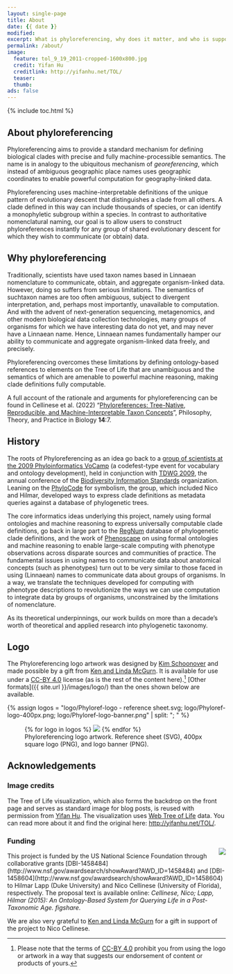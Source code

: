 ```yaml
---
layout: single-page
title: About
date: {{ date }}
modified:
excerpt: What is phyloreferencing, why does it matter, and who is supporting it.
permalink: /about/
image:
  feature: tol_9_19_2011-cropped-1600x800.jpg
  credit: Yifan Hu
  creditlink: http://yifanhu.net/TOL/
  teaser:
  thumb:
ads: false
---
```


{% include toc.html %}

## About phyloreferencing 

Phyloreferencing aims to provide a standard mechanism for defining
biological clades with precise and fully machine-processible
semantics. The name is in analogy to the ubiquitous mechanism of
_georeferencing_, which instead of ambiguous geographic place names
uses geographic coordinates to enable powerful computation for
geography-linked data.

Phyloreferencing uses machine-interpretable definitions of the unique
pattern of evolutionary descent that distinguishes a clade from all
others. A clade defined in this way can include thousands of species,
or can identify a monophyletic subgroup within a species. In contrast
to authoritative nomenclatural naming, our goal is to allow users to
construct phyloreferences instantly for any group of shared
evolutionary descent for which they wish to communicate (or obtain)
data.

## Why phyloreferencing

Traditionally, scientists have used taxon names based in Linnaean
nomenclature to communicate, obtain, and aggregate organism-linked
data. However, doing so suffers from serious limitations. The
semantics of suchtaxon names are too often ambiguous, subject to
divergent interpretation, and, perhaps most importantly, unavailable
to computation. And with the advent of next-generation sequencing,
metagenomics, and other modern biological data collection
technologies, many groups of organisms for which we have interesting
data do not yet, and may never have a Linnaean name. Hence, Linnaean
names fundamentally hamper our ability to communicate and aggregate
organism-linked data freely, and precisely.

Phyloreferencing overcomes these limitations by defining
ontology-based references to elements on the Tree of Life that are
unambiguous and the semantics of which are amenable to powerful
machine reasoning, making clade definitions fully computable.

A full account of the rationale and arguments for phyloreferencing
can be found in Cellinese et al. (2022) “[Phyloreferences:
Tree-Native, Reproducible, and Machine-Interpretable Taxon Concepts](https://doi.org/10.3998/ptpbio.2101)”,
Philosophy, Theory, and Practice in Biology **14**:7.

## History

The roots of Phyloreferencing as an idea go back to a [group of
scientists at the 2009 Phyloinformatics VoCamp][VoCamp subgroup] (a
codefest-type event for vocabulary and ontology development), held in
conjunction with [TDWG 2009], the annual conference of the [Biodiversity
Information Standards] organization. Leaning on the [PhyloCode] for
symbolism, the group, which included Nico and Hilmar, developed ways
to express clade definitions as metadata queries against a database of
phylogenetic trees.

The core informatics ideas underlying this project, namely using
formal ontologies and machine reasoning to express universally
computable clade definitions, go back in large part to the [RegNum]
database of phylogenetic clade definitions, and the work of [Phenoscape]
on using formal ontologies and machine reasoning to enable large-scale
computing with phenotype observations across disparate sources and
communities of practice. The fundamental issues in using names to
communicate data about anatomical concepts (such as phenotypes) turn
out to be very similar to those faced in using (Linnaean) names to
communicate data about groups of organisms. In a way, we translate the
techniques developed for computing with phenotype descriptions to
revolutionize the ways we can use computation to integrate data by
groups of organisms, unconstrained by the limitations of nomenclature.

As its theoretical underpinnings, our work builds on more than a
decade’s worth of theoretical and applied research into phylogenetic
taxonomy.

## Logo

The Phyloreferencing logo artwork was designed by [Kim Schoonover] and
made possible by a gift from [Ken and Linda McGurn]. It is available
for use under a [CC-BY 4.0] license (as is the rest of the content
here).[^1] [Other formats]({{ site.url }}/images/logo/) than the ones
shown below are available.

[^1]: Please note that the terms of [CC-BY 4.0] prohibit you from
      using the logo or artwork in a way that suggests our endorsement
      of content or products of yours.

{% assign logos = "logo/Phyloref-logo - reference sheet.svg; logo/Phyloref-logo-400px.png; logo/Phyloref-logo-banner.png" | split: "; " %}
<figure class="third">
  {% for logo in logos %}
  <a href="{{ site.url }}/images/{{ logo }}"><img src="{{ site.url }}/images/{{ logo }}"/></a>
  {% endfor %}
  <figcaption>Phyloreferencing logo artwork. Reference sheet (SVG),
  400px square logo (PNG), and logo banner (PNG).
  </figcaption>
</figure>


## Acknowledgements

### Image credits

The Tree of Life visualization, which also forms the backdrop on the
front page and serves as standard image for blog posts, is reused with
permission from [Yifan Hu]. The visualization uses
[Web Tree of Life][TolWeb] data. You can read more about it and find
the original here: <http://yifanhu.net/TOL/>.

### Funding

<div style="float: right; max-width: 128px; margin-top:
-10px;"><img src="http://www.nsf.gov/images/logos/nsf1.jpg"/></div>
This project is funded by the US National Science Foundation through
collaborative grants
[DBI-1458484](http://www.nsf.gov/awardsearch/showAward?AWD_ID=1458484)
and
[DBI-1458604](http://www.nsf.gov/awardsearch/showAward?AWD_ID=1458604)
to Hilmar Lapp (Duke University) and Nico Cellinese (University of
Florida), respectively. The proposal text is available online: <cite>Cellinese, Nico; Lapp, Hilmar (2015): An Ontology-Based System for Querying Life in a Post-Taxonomic Age. figshare. <https://dx.doi.org/10.6084/m9.figshare.1401984></cite>

We are also very grateful to [Ken and Linda McGurn] for a gift in
support of the project to Nico Cellinese.

[VoCamp subgroup]: https://www.evoio.org/wiki/Phyloreferencing_subgroup
[TDWG 2009]: http://www.tdwg.org/conference2009/
[Biodiversity Information Standards]: http://tdwg.org
[RegNum]: http://phyloregnum.org
[Phenoscape]: http://phenoscape.org
[PhyloCode]: https://www.ohio.edu/phylocode/
[Yifan Hu]: http://yifanhu.net/
[TolWeb]: http://www.tolweb.org/
[Kim Schoonover]: https://wikimediafoundation.org/wiki/User:Isarra
[Ken and Linda McGurn]: http://mcgurn.com/mcgurn4.htm
[CC-BY 4.0]: https://creativecommons.org/licenses/by/4.0/
